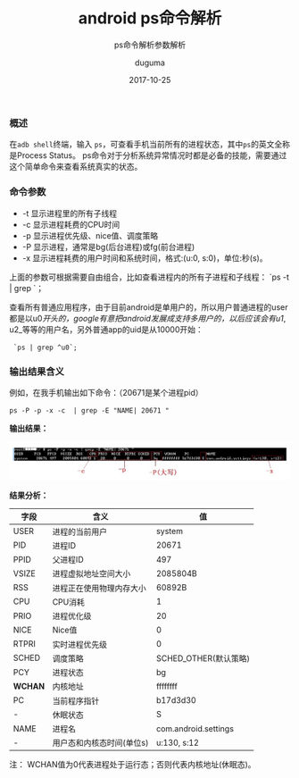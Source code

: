 ﻿---
layout:     post
title:      android ps命令解析
subtitle:   ps命令解析参数解析
date:       2017-10-25
author:     duguma
header-img: img/article-bg.jpg
top: false
catalog: true
tags:
    - 工具命令
---

<h3>概述</h3>

<p>在<code class="language-plaintext highlighter-rouge">adb shell</code>终端，输入 <code class="language-plaintext highlighter-rouge">ps</code>，可查看手机当前所有的进程状态，其中<code class="language-plaintext highlighter-rouge">ps</code>的英文全称是Process Status。
ps命令对于分析系统异常情况时都是必备的技能，需要通过这个简单命令来查看系统真实的状态。</p>

<h3 id="命令参数">命令参数</h3>

<ul>
  <li>-t 显示进程里的所有子线程</li>
  <li>-c 显示进程耗费的CPU时间</li>
  <li>-p 显示进程优先级、nice值、调度策略</li>
  <li>-P 显示进程，通常是bg(后台进程)或fg(前台进程)</li>
  <li>-x 显示进程耗费的用户时间和系统时间，格式:(u:0, s:0)，单位:秒(s)。</li>
</ul>

<p>上面的参数可根据需要自由组合，比如查看进程<pid>内的所有子进程和子线程： `ps -t | grep <pid>`；</pid></pid></p>

<p>查看所有普通应用程序，由于目前android是单用户的，所以用户普通进程的user都是以u0<em>开头的，google有意把android发展成支持多用户的，以后应该会有u1</em>, u2_等等的用户名，另外普通app的uid是从10000开始：</p>

<div class="language-plaintext highlighter-rouge"><div class="highlight"><pre class="highlight"><code> `ps | grep ^u0`;
</code></pre></div></div>

<h3 id="输出结果含义">输出结果含义</h3>

<p>例如，在我手机输出如下命令：（20671是某个进程pid）</p>

<div class="language-plaintext highlighter-rouge"><div class="highlight"><pre class="highlight"><code>ps -P -p -x -c  | grep -E "NAME| 20671 "
</code></pre></div></div>

<p><strong>输出结果：</strong></p>

<p><img src="post_img/ps_command.jpg" alt="ps_command" /></p>

<p><strong>结果分析：</strong></p>

<table>
  <thead>
    <tr>
      <th>字段</th>
      <th>含义</th>
      <th>值</th>
    </tr>
  </thead>
  <tbody>
    <tr>
      <td>USER</td>
      <td>进程的当前用户</td>
      <td>system</td>
    </tr>
    <tr>
      <td>PID</td>
      <td>进程ID</td>
      <td>20671</td>
    </tr>
    <tr>
      <td>PPID</td>
      <td>父进程ID</td>
      <td>497</td>
    </tr>
    <tr>
      <td>VSIZE</td>
      <td>进程虚拟地址空间大小</td>
      <td>2085804B</td>
    </tr>
    <tr>
      <td>RSS</td>
      <td>进程正在使用物理内存大小</td>
      <td>60892B</td>
    </tr>
    <tr>
      <td>CPU</td>
      <td>CPU消耗</td>
      <td>1</td>
    </tr>
    <tr>
      <td>PRIO</td>
      <td>进程优化级</td>
      <td>20</td>
    </tr>
    <tr>
      <td>NICE</td>
      <td>Nice值</td>
      <td>0</td>
    </tr>
    <tr>
      <td>RTPRI</td>
      <td>实时进程优先级</td>
      <td>0</td>
    </tr>
    <tr>
      <td>SCHED</td>
      <td>调度策略</td>
      <td>SCHED_OTHER(默认策略)</td>
    </tr>
    <tr>
      <td>PCY</td>
      <td>进程状态</td>
      <td>bg</td>
    </tr>
    <tr>
      <td><strong>WCHAN</strong></td>
      <td>内核地址</td>
      <td>ffffffff</td>
    </tr>
    <tr>
      <td>PC</td>
      <td>当前程序指针</td>
      <td>b17d3d30</td>
    </tr>
    <tr>
      <td>-</td>
      <td>休眠状态</td>
      <td>S</td>
    </tr>
    <tr>
      <td>NAME</td>
      <td>进程名</td>
      <td>com.android.settings</td>
    </tr>
    <tr>
      <td>-</td>
      <td>用户态和内核态时间(单位s)</td>
      <td>u:130, s:12</td>
    </tr>
  </tbody>
</table>

<p>注： WCHAN值为0代表进程处于运行态；否则代表内核地址(休眠态)。</p>
